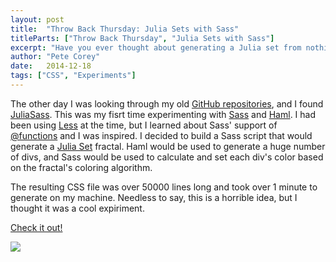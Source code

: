 ```yaml
---
layout: post
title:  "Throw Back Thursday: Julia Sets with Sass"
titleParts: ["Throw Back Thursday", "Julia Sets with Sass"]
excerpt: "Have you ever thought about generating a Julia set from nothing but HTML and CSS? I have..."
author: "Pete Corey"
date:   2014-12-18
tags: ["CSS", "Experiments"]
---
```



The other day I was looking through my old [GitHub repositories](https://github.com/pcorey?tab=repositories), and I found [JuliaSass](https://github.com/pcorey/JuliaSass). This was my fisrt time experimenting with [Sass](http://sass-lang.com/) and [Haml](http://haml.info/). I had been using [Less](http://lesscss.org/) at the time, but I learned about Sass' support of [@functions](http://sass-lang.com/documentation/file.SASS_REFERENCE.html#function_directives) and I was inspired. I decided to build a Sass script that would generate a [Julia Set](http://en.wikipedia.org/wiki/Julia_set) fractal. Haml would be used to generate a huge number of divs, and Sass would be used to calculate and set each div's color based on the fractal's coloring algorithm.

The resulting CSS file was over 50000 lines long and took over 1 minute to generate on my machine. Needless to say, this is a horrible idea, but I thought it was a cool expiriment.

[Check it out!](http://1pxsolidtomato.com/JuliaSass/)

<img style="max-width: 100%;" src="http://i.imgur.com/uDOVJ4a.png">
